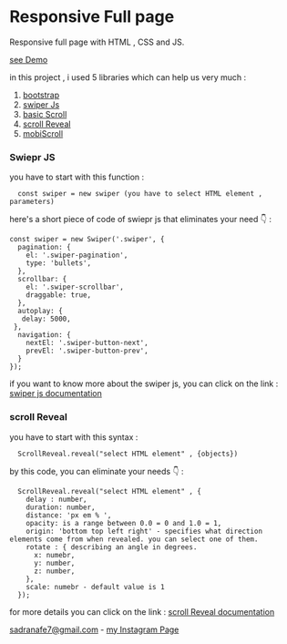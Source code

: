 # Responsive Full page
Responsive full page with HTML , CSS and JS.

[see Demo](https://shimmering-banoffee-71c08a.netlify.app/)

in this project , i used 5 libraries which can help us very much : 
1) [bootstrap](https://getbootstrap.com/)
2) [swiper Js](https://swiperjs.com)
3) [basic Scroll](https://github.com/electerious/basicScroll)
4) [scroll Reveal](https://scrollrevealjs.org/)
5) [mobiScroll](https://demo.mobiscroll.com/)

### Swiepr JS
you have to start with this function : 
  ```
    const swiper = new swiper (you have to select HTML element , parameters)
  ```
  here's a short piece of code of swiepr js that eliminates your need :point_down: :
```
const swiper = new Swiper('.swiper', {
  pagination: {
    el: '.swiper-pagination',
    type: 'bullets',
  },
  scrollbar: {
    el: '.swiper-scrollbar',
    draggable: true,
  }, 
  autoplay: {
   delay: 5000,
 },
  navigation: {
    nextEl: '.swiper-button-next',
    prevEl: '.swiper-button-prev',
  }  
});
```
if you want to know more about the swiper js, you can click on the link : [swiper js documentation](https://swiperjs.com/swiper-api)

### scroll Reveal
you have to start with this syntax : 
```
  ScrollReveal.reveal("select HTML element" , {objects})
```
by this code, you can eliminate your needs :point_down:	: 

  ```
    ScrollReveal.reveal("select HTML element" , {
      delay : number,
      duration: number,
      distance: 'px em % ',
      opacity: is a range between 0.0 = 0 and 1.0 = 1,
      origin: 'bottom top left right' - specifies what direction elements come from when revealed. you can select one of them.
      rotate : { describing an angle in degrees.
        x: numebr,
        y: number,
        z: number,
      },
      scale: numebr - default value is 1
    });
  ```
  for more details you can click on the link : [scroll Reveal documentation](https://scrollrevealjs.org/api/reveal.html)

sadranafe7@gmail.com - [my Instagram Page](https://www.instagram.com/sadra_nafe/?r=nametag)


